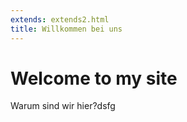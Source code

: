 ```yaml
---
extends: extends2.html
title: Willkommen bei uns
---
```



# Welcome to my site

Warum sind wir hier?dsfg